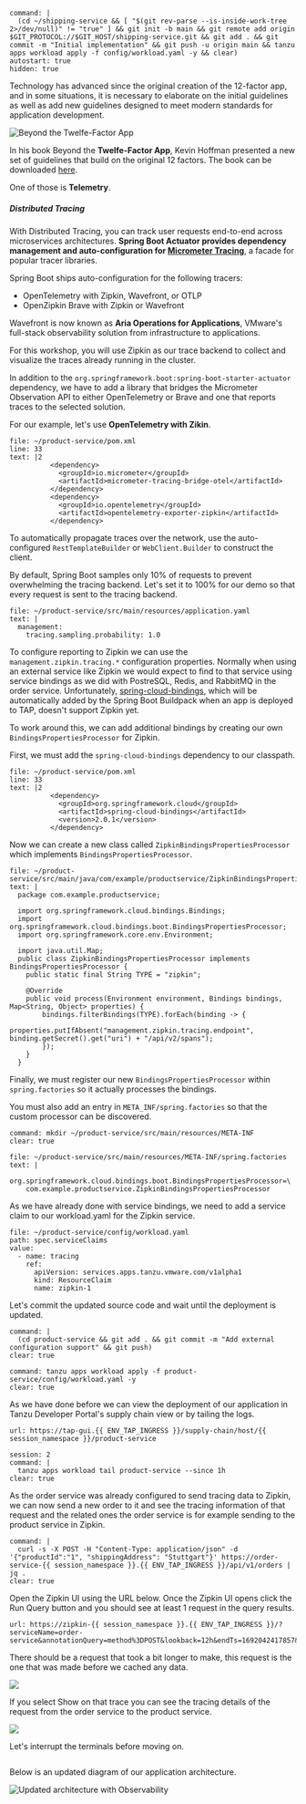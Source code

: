 ```terminal:execute
command: |
  (cd ~/shipping-service && [ "$(git rev-parse --is-inside-work-tree 2>/dev/null)" != "true" ] && git init -b main && git remote add origin $GIT_PROTOCOL://$GIT_HOST/shipping-service.git && git add . && git commit -m "Initial implementation" && git push -u origin main && tanzu apps workload apply -f config/workload.yaml -y && clear)
autostart: true
hidden: true
```

Technology has advanced since the original creation of the 12-factor app, and in some situations, it is necessary to elaborate on the initial guidelines as well as add new guidelines designed to meet modern standards for application development. 

![Beyond the Twelfe-Factor App](../images/beyond-12-factor-app.png)

In his book Beyond the **Twelfe-Factor App**, Kevin Hoffman presented a new set of guidelines that build on the original 12 factors. The book can be downloaded [here](https://tanzu.vmware.com/content/ebooks/beyond-the-12-factor-app).

One of those is **Telemetry**.

##### Distributed Tracing
With Distributed Tracing, you can track user requests end-to-end across microservices architectures. 
**Spring Boot Actuator provides dependency management and auto-configuration for [Micrometer Tracing](https://micrometer.io/docs/tracing)**, a facade for popular tracer libraries.

Spring Boot ships auto-configuration for the following tracers:
- OpenTelemetry with Zipkin, Wavefront, or OTLP
- OpenZipkin Brave with Zipkin or Wavefront

Wavefront is now known as **Aria Operations for Applications**, VMware's full-stack observability solution from infrastructure to applications.

For this workshop, you will use Zipkin as our trace backend to collect and visualize the traces already running in the cluster.

In addition to the `org.springframework.boot:spring-boot-starter-actuator` dependency, we have to add a library that bridges the Micrometer Observation API to either OpenTelemetry or Brave and one that reports traces to the selected solution.

For our example, let's use **OpenTelemetry with Zikin**.

```editor:insert-lines-before-line
file: ~/product-service/pom.xml
line: 33
text: |2
          <dependency>
            <groupId>io.micrometer</groupId>
            <artifactId>micrometer-tracing-bridge-otel</artifactId>
          </dependency>
          <dependency>
            <groupId>io.opentelemetry</groupId>
            <artifactId>opentelemetry-exporter-zipkin</artifactId>
          </dependency>
```

To automatically propagate traces over the network, use the auto-configured `RestTemplateBuilder` or `WebClient.Builder` to construct the client.

By default, Spring Boot samples only 10% of requests to prevent overwhelming the tracing backend. Let's set it to 100% for our demo so that every request is sent to the tracing backend.
```editor:append-lines-to-file
file: ~/product-service/src/main/resources/application.yaml
text: |
  management:
    tracing.sampling.probability: 1.0
```

To configure reporting to Zipkin we can use the `management.zipkin.tracing.*` configuration properties.
Normally when using an external service like Zipkin we would expect to find to that service using service bindings as we did with PostreSQL, Redis, and RabbitMQ in the order service. Unfortunately, [spring-cloud-bindings](https://github.com/spring-cloud/spring-cloud-bindings), which will be automatically added by the Spring Boot Buildpack when an app is deployed to TAP, doesn't support Zipkin yet. 

To work around this, we can add additional bindings by creating our own `BindingsPropertiesProcessor` for Zipkin.

First, we must add the `spring-cloud-bindings` dependency to our classpath.

```editor:insert-lines-before-line
file: ~/product-service/pom.xml
line: 33
text: |2
          <dependency>
            <groupId>org.springframework.cloud</groupId>
            <artifactId>spring-cloud-bindings</artifactId>
            <version>2.0.1</version>
          </dependency>
```

Now we can create a new class called `ZipkinBindingsPropertiesProcessor` which implements `BindingsPropertiesProcessor`.

```editor:append-lines-to-file
file: ~/product-service/src/main/java/com/example/productservice/ZipkinBindingsPropertiesProcessor.java
text: |
  package com.example.productservice;

  import org.springframework.cloud.bindings.Bindings;
  import org.springframework.cloud.bindings.boot.BindingsPropertiesProcessor;
  import org.springframework.core.env.Environment;

  import java.util.Map;
  public class ZipkinBindingsPropertiesProcessor implements BindingsPropertiesProcessor {
    public static final String TYPE = "zipkin";

    @Override
    public void process(Environment environment, Bindings bindings, Map<String, Object> properties) {
        bindings.filterBindings(TYPE).forEach(binding -> {
            properties.putIfAbsent("management.zipkin.tracing.endpoint", binding.getSecret().get("uri") + "/api/v2/spans");
        });
    }
  } 
```
Finally, we must register our new `BindingsPropertiesProcessor` within `spring.factories` so it actually processes the bindings.

You must also add an entry in `META_INF/spring.factories` so that the custom processor can be discovered.
```terminal:execute
command: mkdir ~/product-service/src/main/resources/META-INF
clear: true
```
```editor:append-lines-to-file
file: ~/product-service/src/main/resources/META-INF/spring.factories
text: |
  org.springframework.cloud.bindings.boot.BindingsPropertiesProcessor=\
    com.example.productservice.ZipkinBindingsPropertiesProcessor
```

As we have already done with service bindings, we need to add a service claim to our workload.yaml for the Zipkin service.

```editor:insert-value-into-yaml
file: ~/product-service/config/workload.yaml
path: spec.serviceClaims
value:
  - name: tracing
    ref:
      apiVersion: services.apps.tanzu.vmware.com/v1alpha1
      kind: ResourceClaim
      name: zipkin-1
``` 

Let's commit the updated source code and wait until the deployment is updated.
```terminal:execute
command: |
  (cd product-service && git add . && git commit -m "Add external configuration support" && git push)
clear: true
```
```terminal:execute
command: tanzu apps workload apply -f product-service/config/workload.yaml -y
clear: true
```

As we have done before we can view the deployment of our application in Tanzu Developer Portal's supply chain view or by tailing the logs.
```dashboard:open-url
url: https://tap-gui.{{ ENV_TAP_INGRESS }}/supply-chain/host/{{ session_namespace }}/product-service
```

```terminal:execute
session: 2
command: |
  tanzu apps workload tail product-service --since 1h
clear: true
```
As the order service was already configured to send tracing data to Zipkin, we can now send a new order to it and see the tracing information of that request and the related ones the order service is for example sending to the product service in Zipkin.

```terminal:execute
command: |
  curl -s -X POST -H "Content-Type: application/json" -d '{"productId":"1", "shippingAddress": "Stuttgart"}' https://order-service-{{ session_namespace }}.{{ ENV_TAP_INGRESS }}/api/v1/orders | jq .
clear: true
```

Open the Zipkin UI using the URL below.  Once the Zipkin UI opens click the Run Query button and you should see at least 1 request in the query results.

```dashboard:open-url
url: https://zipkin-{{ session_namespace }}.{{ ENV_TAP_INGRESS }}/?serviceName=order-service&annotationQuery=method%3DPOST&lookback=12h&endTs=1692042417857&limit=100
```

There should be a request that took a bit longer to make, this request is the one that was made before we cached any data.

![](../images/order-service-zipkin.png)

If you select Show on that trace you can see the tracing details of the request from the order service to the product service.

![](../images/zipkin-details.png)

Let's interrupt the terminals before moving on.
```terminal:interrupt-all
```

Below is an updated diagram of our application architecture.

![Updated architecture with Observability](../images/microservice-architecture-tracing.png)
